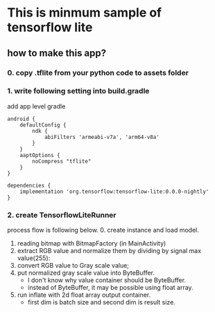 # This is minmum sample of tensorflow lite



## how to make this app?
### 0. copy .tflite from your python code to assets folder 
### 1. write following setting into build.gradle
add app level gradle
```{gradle}
android {
    defaultConfig {
        ndk {
            abiFilters 'armeabi-v7a', 'arm64-v8a'
        }
    }
    aaptOptions {
        noCompress "tflite"
    }
}
```

```{gradle}
dependencies {
    implementation 'org.tensorflow:tensorflow-lite:0.0.0-nightly'
}
```

### 2. create TensorflowLiteRunner
process flow is following below.
0. create instance and load model.
1. reading bitmap with BitmapFactory (in MainActivity)
2. extract RGB value and normalize them by dividing by signal max value(255):
3. convert RGB value to Gray scale value;
4. put normalized gray scale value into ByteBuffer.  
    + I don't know why value container should be ByteBuffer.
    + instead of ByteBuffer, it may be possible using float array.
5. run inflate with 2d float array output container.
    + first dim is batch size and second dim is result size.


